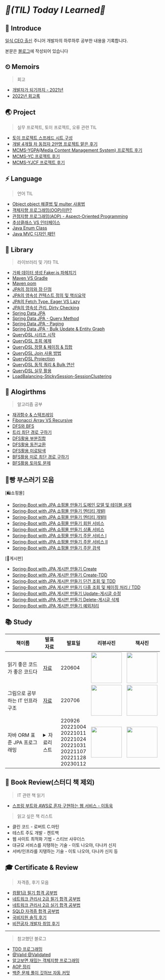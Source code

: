 # _📌(TIL) Today I Learned📌_

## 📣 Introduce
[일식 CEO 출신](https://binco.tistory.com/entry/%EC%9D%BC%EC%8B%9DCEO%EC%B6%9C%EC%8B%A0-%EC%A3%BC%EB%8B%88%EC%96%B4%EA%B0%9C%EB%B0%9C%EC%9E%90-2021%EB%85%84-%ED%9A%8C%EA%B3%A0%EB%A1%9D?category=1019933) 주니어 개발자의 하루하루 공부한 내용을 기록합니다.

 본문은 [블로그](https://binco.tistory.com)에 작성되어 있습니다
 
## ⏲ Memoirs
> 회고
* [개발자가 되기까지 - 2021년](https://binco.tistory.com/entry/%EC%9D%BC%EC%8B%9DCEO%EC%B6%9C%EC%8B%A0-%EC%A3%BC%EB%8B%88%EC%96%B4%EA%B0%9C%EB%B0%9C%EC%9E%90-2021%EB%85%84-%ED%9A%8C%EA%B3%A0%EB%A1%9D?category=1019933)<br>
* [2022년 회고록](https://binco.tistory.com/entry/%EC%9D%BC%EC%8B%9D-CEO-%EC%B6%9C%EC%8B%A0-%EC%A3%BC%EB%8B%88%EC%96%B4-%EA%B0%9C%EB%B0%9C%EC%9E%90-2022%EB%85%84-%ED%9A%8C%EA%B3%A0%EB%A1%9D?category=1019933)
 
## 🌏 Project
> 실무 프로젝트, 토이 프로젝트, 오류 관련 TIL
* [토이 프로젝트 스프레드 시트 구성](https://docs.google.com/spreadsheets/d/1HDfa2c6yjC1WQRUA2B5nOFZ89rwETPDK0mqIpw1sPE8/edit#gid=0)
* [개발 4개월 차 동접자 2만명 프로젝트 맡은 후기](https://binco.tistory.com/entry/%EC%8B%A0%EC%9E%85%EA%B0%9C%EB%B0%9C%EC%9E%90-%EB%8F%99%EC%8B%9C%EC%A0%91%EC%86%8D%EC%9E%90-2%EB%A7%8C%EB%AA%85-%ED%94%84%EB%A1%9C%EC%A0%9D%ED%8A%B8%EA%B2%BD%ED%97%98)
* [MCMS-YGPA(Media Content Management System) 프로젝트 후기](https://binco.tistory.com/entry/MCSM-%ED%94%84%EB%A1%9C%EC%A0%9D%ED%8A%B8-%ED%9B%84%EA%B8%B0)
* [MCMS-YC 프로젝트 후기](https://binco.tistory.com/entry/MCMS-YC-%ED%94%84%EB%A1%9C%EC%A0%9D%ED%8A%B8-%ED%9B%84%EA%B8%B0)
* [MCMS-YJCF 프로젝트 후기](https://binco.tistory.com/entry/MCMS-YJCF-%ED%94%84%EB%A1%9C%EC%A0%9D%ED%8A%B8%ED%9B%84%EA%B8%B0)

## ⚡ Language
> 언어 TIL
* [Object object 해결법 및 multer 사용법](https://binco.tistory.com/entry/Javascript-Object-object-%ED%95%B4%EA%B2%B0%EB%B2%95)
* [객체지향 프로그래밍(OOP)이란?](https://binco.tistory.com/entry/%EA%B0%9D%EC%B2%B4%EC%A7%80%ED%96%A5-%ED%94%84%EB%A1%9C%EA%B7%B8%EB%9E%98%EB%B0%8D%EC%9D%B4%EB%9E%80-OOP#%EA%B0%9D%EC%B2%B4-%EC%A7%80%ED%96%A5-%ED%94%84%EB%A1%9C%EA%B7%B8%EB%9E%98%EB%B0%8Doop%EC%9D%B4%EB%9E%80?)
* [관점지향 프로그래밍(AOP) - Aspect-Oriented Programming](https://binco.tistory.com/entry/AOPAspect-Oriented-Programming-%ED%8C%8C%ED%97%A4%EC%B9%98%EA%B8%B0)
* [추상클래스 VS 인터페이스](https://binco.tistory.com/entry/Java-%EC%B6%94%EC%83%81%ED%81%B4%EB%9E%98%EC%8A%A4-%EC%9D%B8%ED%84%B0%ED%8E%98%EC%9D%B4%EC%8A%A4)
* [Java Enum Class](https://binco.tistory.com/entry/Java-Enum-%ED%81%B4%EB%9E%98%EC%8A%A4)
* [Java MVC 디자인 패턴](https://binco.tistory.com/entry/Java-MVC%ED%8C%A8%ED%84%B4-%EB%B0%94%EB%A1%9C%EC%95%8C%EA%B8%B0)


## 📒 Library
> 라이브러리 및 기타 TIL
* [가짜 데이터 생성 Faker.js 파헤치기](https://binco.tistory.com/entry/%EA%B0%80%EC%A7%9C%EB%8D%B0%EC%9D%B4%ED%84%B0%EC%83%9D%EC%84%B1-Fakerjs-%ED%8C%8C%ED%97%A4%EC%B9%98%EA%B8%B0)
* [Maven VS Gradle](https://binco.tistory.com/entry/Maven-VS-Gradle)
* [Maven pom](https://binco.tistory.com/entry/Maven-pomxml-%EC%84%A4%EC%A0%95-%EB%9C%AF%EC%96%B4%EB%B3%B4%EA%B8%B0)
* [JPA의 정의와 장·단점](https://binco.tistory.com/entry/JPA%EC%A0%95%EC%9D%98-%EC%9E%A5%C2%B7%EB%8B%A8%EC%A0%90)
* [JPA의 영속성 컨텍스트 정의 및 핵심요약](https://binco.tistory.com/entry/JPA-%EC%98%81%EC%86%8D%EC%84%B1%EC%BB%A8%ED%85%8D%EC%8A%A4%ED%8A%B8-%EC%A0%95%EC%9D%98-%ED%95%B5%EC%8B%AC%EC%9A%94%EC%95%BD)
* [JPA의 Fetch Type. Eager VS Lazy](https://binco.tistory.com/entry/JPA-EagerLoading-VS-LazyLoading)
* [JPA의 영속성 관리. Dirty Checking](https://binco.tistory.com/entry/JPA-%EC%98%81%EC%86%8D%EC%84%B1%EA%B4%80%EB%A6%AC-DirtyCheckingMerge)
* [Spring Data JPA](https://binco.tistory.com/entry/SpringDataJPA-%EA%B8%B0%EC%A1%B4JPA-%EC%B0%A8%EC%9D%B4%EC%A0%90-%EC%82%AC%EC%9A%A9%EB%B2%95?category=1036292)
* [Spring Data JPA - Query Method](https://binco.tistory.com/entry/Spring-Data-JPA-%EC%BF%BC%EB%A6%AC%EB%A9%94%EC%84%9C%EB%93%9C)
* [Spring Data JPA - Paging](https://binco.tistory.com/entry/SpringData-PA-%ED%8E%98%EC%9D%B4%EC%A7%95)
* [Spring Data JPA - Bulk Update & Entity Graph](https://binco.tistory.com/entry/SpringDataJPA-BulkUpdate-EntityGraph)
* [QueryDSL 시리즈 시작](https://binco.tistory.com/entry/QueryDSL-%EC%A0%81%EC%9A%A9-%EC%98%88%EC%A0%9C%EC%8B%9C%EB%A6%AC%EC%A6%88)
* [QueryDSL 조회 예제](https://binco.tistory.com/entry/QueryDSL-%EC%A1%B0%ED%9A%8C-%EC%98%88%EC%A0%9C)
* [QueryDSL 정렬 & 페이징 & 집합](https://binco.tistory.com/entry/QueryDSL-%EC%A0%95%EB%A0%AC%EA%B3%BC-%ED%8E%98%EC%9D%B4%EC%A7%95%EC%B2%98%EB%A6%AC-%EC%A7%91%ED%95%A9)
* [QueryDSL Join 사용 방법](https://binco.tistory.com/entry/QueryDSL-%EC%A1%B0%EC%9D%B8-%EC%82%AC%EC%9A%A9%EB%B0%A9%EB%B2%95)
* [QueryDSL Projection](https://binco.tistory.com/entry/QueryDSL-Projection)
* [QueryDSL 동적 쿼리 & Bulk 연산](https://binco.tistory.com/entry/QueryDSL-%EB%8F%99%EC%A0%81%EC%BF%BC%EB%A6%AC-Bulk%EC%97%B0%EC%82%B0)
* [QueryDSL 실무 활용](https://binco.tistory.com/entry/QueryDSL-%EC%8B%A4%EB%AC%B4%ED%99%9C%EC%9A%A9)
* [LoadBalancing-StickySession-SessionClustering](https://binco.tistory.com/entry/LoadBalancing-StickySession-SessionClustering)


## 💯 Alogirthms
> 알고리즘 공부
* [재귀함수 & 스택프레임](https://binco.tistory.com/entry/%EC%9E%AC%EA%B7%80%ED%95%A8%EC%88%98-%EC%8A%A4%ED%83%9D%ED%94%84%EB%A0%88%EC%9E%84)
* [Fibonacci Array VS Recursive](https://binco.tistory.com/entry/Java-%ED%94%BC%EB%B3%B4%EB%82%98%EC%B9%98Fibonacci%EC%88%98%EC%97%B4-%EC%A0%9C%EB%8C%80%EB%A1%9C%ED%92%80%EA%B8%B0)
* [DFS와 BFS](https://binco.tistory.com/entry/Java-%EC%95%8C%EA%B3%A0%EB%A6%AC%EC%A6%98-DFS%EC%99%80BFS-%EC%99%84%EB%B2%BD%EC%A0%95%EB%A6%AC)
* [트리 최단 경로 구하기](https://binco.tistory.com/entry/DFSBFS%ED%99%9C%EC%9A%A9-Tree%EB%A7%90%EB%8B%A8%EB%85%B8%EB%93%9C%EA%B9%8C%EC%A7%80-%EA%B0%80%EC%9E%A5%EC%A7%A7%EC%9D%80%EA%B2%BD%EB%A1%9C%EA%B5%AC%ED%95%98%EA%B8%B0)
* [DFS활용 부분집합](https://binco.tistory.com/entry/DFS%ED%99%9C%EC%9A%A9-%EB%B6%80%EB%B6%84%EC%A7%91%ED%95%A9-%EA%B4%80%EB%A0%A8%EB%AC%B8%EC%A0%9C%EB%AA%A8%EC%9D%8C)
* [DFS활용 동전교환](https://binco.tistory.com/entry/DFS-%ED%99%9C%EC%9A%A9%EB%AC%B8%EC%A0%9C-%EB%8F%99%EC%A0%84%EA%B5%90%ED%99%98)
* [DFS활용 미로탐색](https://binco.tistory.com/entry/Java-%EC%95%8C%EA%B3%A0%EB%A6%AC%EC%A6%98-DFS-%EB%AF%B8%EB%A1%9C%ED%83%90%EC%83%89)
* [BFS활용 미로 최단 경로 구하기](https://binco.tistory.com/entry/Java-%EC%95%8C%EA%B3%A0%EB%A6%AC%EC%A6%98-BFS-%EB%AF%B8%EB%A1%9C%EC%B5%9C%EB%8B%A8%EA%B2%BD%EB%A1%9C)
* [BFS활용 토마토 문제](https://binco.tistory.com/entry/Java-%EC%95%8C%EA%B3%A0%EB%A6%AC%EC%A6%98-BFS-%ED%86%A0%EB%A7%88%ED%86%A0-%EB%AC%B8%EC%A0%9C%ED%92%80%EC%9D%B4)




## 🍞빵 부스러기 모음
[🛍쇼핑몰] <br>

* [Spring-Boot with JPA 쇼핑몰 만들기 도메인 모델 및 테이블 설계](https://binco.tistory.com/entry/SpringBoot-JPA-%EC%87%BC%ED%95%91%EB%AA%B0-%EB%8F%84%EB%A9%94%EC%9D%B8%ED%85%8C%EC%9D%B4%EB%B8%94-%EC%84%A4%EA%B3%84)
* [Spring-Boot with JPA 쇼핑몰 만들기 엔티티 개발I](https://binco.tistory.com/entry/SpringBoot-JPA-%EC%87%BC%ED%95%91%EB%AA%B0-%EC%97%94%ED%8B%B0%ED%8B%B0%EA%B0%9C%EB%B0%9C%E2%85%A0)
* [Spring-Boot with JPA 쇼핑몰 만들기 엔티티 개발II](https://binco.tistory.com/entry/SpringBoot-JPA-%EC%87%BC%ED%95%91%EB%AA%B0-%EC%97%94%ED%8B%B0%ED%8B%B0%EA%B0%9C%EB%B0%9C%E2%85%A1)
* [Spring-Boot with JPA 쇼핑몰 만들기 회원 서비스](https://binco.tistory.com/entry/SpringBoot-JPA-%EC%87%BC%ED%95%91%EB%AA%B0-%ED%9A%8C%EC%9B%90%EC%84%9C%EB%B9%84%EC%8A%A4-%EA%B0%9C%EB%B0%9C)
* [Spring-Boot with JPA 쇼핑몰 만들기 상품 서비스](https://binco.tistory.com/entry/SpringBoot-JPA-%EC%87%BC%ED%95%91%EB%AA%B0-%EC%83%81%ED%92%88%EC%84%9C%EB%B9%84%EC%8A%A4-%EA%B0%9C%EB%B0%9C)
* [Spring-Boot with JPA 쇼핑몰 만들기 주문 서비스 I](https://binco.tistory.com/entry/SpringBoot-JPA-%EC%87%BC%ED%95%91%EB%AA%B0-%EC%A3%BC%EB%AC%B8%EC%84%9C%EB%B9%84%EC%8A%A4I)
* [Spring-Boot with JPA 쇼핑몰 만들기 주문 서비스 II](https://binco.tistory.com/entry/SpringBoot-JPA-%EC%87%BC%ED%95%91%EB%AA%B0-%EC%A3%BC%EB%AC%B8%EC%84%9C%EB%B9%84%EC%8A%A4II)
* [Spring-Boot with JPA 쇼핑몰 만들기 주문 검색](https://binco.tistory.com/entry/SpringBoot-JPA-%EC%87%BC%ED%95%91%EB%AA%B0-%EC%A3%BC%EB%AC%B8%EA%B2%80%EC%83%89)

[📝게시판] <br>

* [Spring-Boot with JPA 게시판 만들기 Create](https://binco.tistory.com/entry/SpringBoot-JPA-%EA%B2%8C%EC%8B%9C%ED%8C%90-CRUD-%EA%B5%AC%ED%98%84Create)
* [Spring-Boot with JPA 게시판 만들기 Create-TDD](https://binco.tistory.com/entry/SpringBoot-JPA-%EA%B2%8C%EC%8B%9C%ED%8C%90-CRUD-%EA%B5%AC%ED%98%84Create-TDD)
* [Spring-Boot with JPA 게시판 만들기 단건 조회 및 TDD](https://binco.tistory.com/entry/SpringBoot-JPA-%EA%B2%8C%EC%8B%9C%ED%8C%90-CRUD-%EA%B5%AC%ED%98%84Read)
* [Spring-Boot with JPA 게시판 만들기 다중 조회 및 페이징 처리 / TDD](https://binco.tistory.com/entry/SpringBoot-JPA-%EA%B2%8C%EC%8B%9C%ED%8C%90-CRUD-%EA%B5%AC%ED%98%84%EB%8B%A4%EC%A4%91%EC%A1%B0%ED%9A%8CPagingTDD)
* [Spring-Boot with JPA 게시판 만들기 Update-게시글 수정](https://binco.tistory.com/entry/SpringBoot-JPA-%EA%B2%8C%EC%8B%9C%ED%8C%90-CRUD-%EA%B5%AC%ED%98%84-%EA%B2%8C%EC%8B%9C%EA%B8%80-%EC%88%98%EC%A0%95)
* [Spring-Boot with JPA 게시판 만들기 Delete-게시글 삭제](https://binco.tistory.com/entry/SpringBoot-JPA-%EA%B2%8C%EC%8B%9C%ED%8C%90-CRUD-%EA%B5%AC%ED%98%84Delete-TDD)
* [Spring-Boot with JPA 게시판 만들기 예외처리](https://binco.tistory.com/entry/SpringBoot-JPA-%EA%B2%8C%EC%8B%9C%ED%8C%90-CRUD-%EA%B5%AC%ED%98%84%EC%98%88%EC%99%B8%EC%B2%98%EB%A6%AC)

## 📚 Study
| 책이름                                       | 발표 자료                  | 발표일 | 리뷰사진                        | 책사진 |
| ------------------------------------------- | ------------------------  | ------ | ----------------------------- | ------------------------ |
| 읽기 좋은 코드가 좋은 코드다 | [자료](https://binco.tistory.com/entry/%EC%9D%BD%EA%B8%B0%EC%A2%8B%EC%9D%80%EC%BD%94%EB%93%9C%EA%B0%80-%EC%A2%8B%EC%9D%80%EC%BD%94%EB%93%9C%EB%8B%A4-%EC%B1%85%EB%A6%AC%EB%B7%B0) | 220604 | <img src="https://user-images.githubusercontent.com/77534863/174533041-e32b3422-bab7-470f-9d84-65f0c237c29a.jpg" width="100" height="100"/> | <img src="https://img1.daumcdn.net/thumb/R1280x0/?scode=mtistory2&fname=https%3A%2F%2Fblog.kakaocdn.net%2Fdn%2FcFA8uq%2FbtrFGPS4GKu%2Fjiwaj4QOF0GufofC9M5f01%2Fimg.png" width="100" height="100"/>
| 그림으로 공부하는 IT 인프라 구조 | [자료](https://doosicee.tistory.com/entry/%EA%B7%B8%EB%A6%BC%EC%9C%BC%EB%A1%9C-%EA%B3%B5%EB%B6%80%ED%95%98%EB%8A%94-IT-%EC%9D%B8%ED%94%84%EB%9D%BC-%EA%B5%AC%EC%A1%B0%EC%A0%95%EB%A6%AC?category=1065345)  | 220706 | <img src="https://ifh.cc/g/R8J6XN.jpg" width="100" height="100"/> | <img src="https://blog.kakaocdn.net/dn/bCcUAH/btrFf3bvipV/mMJNgegZWuwVCv4oAW6B80/img.png" width="100" height="100"/> | <img src="https://blog.kakaocdn.net/dn/bCcUAH/btrFf3bvipV/mMJNgegZWuwVCv4oAW6B80/img.png" width="100" height="100"/>
| 자바 ORM 표준 JPA 프로그래밍 | <details><summary> 자료리스트</summary><div markdown="1">* [JPA란?](https://binco.tistory.com/entry/%EC%9E%90%EB%B0%94-ORM-%ED%91%9C%EC%A4%80-JPA-%ED%94%84%EB%A1%9C%EA%B7%B8%EB%9E%98%EB%B0%8D-JPA%EB%9E%80)<br> * [AOP](https://binco.tistory.com/entry/AOPAspect-Oriented-Programming-%ED%8C%8C%ED%97%A4%EC%B9%98%EA%B8%B0?category=1016668)<br> * [Entity 매핑](https://binco.tistory.com/entry/%EC%9E%90%EB%B0%94ORM%ED%91%9C%EC%A4%80-JPA-%ED%94%84%EB%A1%9C%EA%B7%B8%EB%9E%98%EB%B0%8D-%EC%97%94%ED%8B%B0%ED%8B%B0-%EB%A7%A4%ED%95%91)<br> * [연관관계 매핑](https://binco.tistory.com/entry/%EC%9E%90%EB%B0%94ORM%ED%91%9C%EC%A4%80-JPA-%ED%94%84%EB%A1%9C%EA%B7%B8%EB%9E%98%EB%B0%8D-%EC%97%B0%EA%B4%80%EA%B4%80%EA%B3%84-%EB%A7%A4%ED%95%91)<br> * [다양한 연관관계](https://binco.tistory.com/entry/%EC%9E%90%EB%B0%94ORM%ED%91%9C%EC%A4%80JPA%ED%94%84%EB%A1%9C%EA%B7%B8%EB%9E%98%EB%B0%8D-%EB%8B%A4%EC%96%91%ED%95%9C%EC%97%B0%EA%B4%80%EA%B4%80%EA%B3%84)<br> * [고급 매핑](https://binco.tistory.com/entry/%EC%9E%90%EB%B0%94ORM%ED%91%9C%EC%A4%80JPA%ED%94%84%EB%A1%9C%EA%B7%B8%EB%9E%98%EB%B0%8D-%EA%B3%A0%EA%B8%89%EB%A7%A4%ED%95%91)<br> * [프록시와 연관관계](https://binco.tistory.com/entry/%EC%9E%90%EB%B0%94ORM%ED%91%9C%EC%A4%80JPA%ED%94%84%EB%A1%9C%EA%B7%B8%EB%9E%98%EB%B0%8D-%ED%94%84%EB%A1%9D%EC%8B%9C%EC%99%80%EC%97%B0%EA%B4%80%EA%B4%80%EA%B3%84)<br> * [값 타입](https://binco.tistory.com/entry/%EC%9E%90%EB%B0%94-ORM-%ED%91%9C%EC%A4%80-JPA-%ED%94%84%EB%A1%9C%EA%B7%B8%EB%9E%98%EB%B0%8D-%EA%B0%92%ED%83%80%EC%9E%85)</div></details> | 220926<br>20221004<br>20221011<br>20221024<br>20221031<br>20221107<br> 20221128 <br> 20230112  | <img src="https://user-images.githubusercontent.com/77534863/192191930-47989744-f9e1-49ad-ba6f-47d7fd047671.png" width="100" height="100"/> | <img src="https://user-images.githubusercontent.com/77534863/192174928-55b0a1df-1748-40ef-9a5e-660091f8006f.png" width="100" height="100"/> | |  |


## 📘 Book Review(스터디 책 제외)
> IT 관련 책 읽기
* [스프링 부트와 AWS로 혼자 구현하는 웹 서비스 - 이동욱](https://binco.tistory.com/entry/%ED%96%A5%EB%A1%9C-%EC%8A%A4%ED%94%84%EB%A7%81%EB%B6%80%ED%8A%B8%EC%99%80AWS%EB%A1%9C%ED%98%BC%EC%9E%90%EA%B5%AC%ED%98%84%ED%95%98%EB%8A%94%EC%9B%B9%EC%84%9C%EB%B9%84%EC%8A%A4)

> 읽고 싶은 책 리스트
* 클린 코드 - 로버트 C.마틴 
* 테스트 주도 개발 - 켄트백 
* 웹 사이트 최적화 기법 - 스티브 사우더스
* 대규모 서비스를 지탱하는 기술 - 이토 나오야, 다나카 신지
* 서버/인프라를 지탱하는 기술 - 이토 나오야, 다나카 신지 등


## 🎓 Certificate & Review
> 자격증, 후기 모음
* [컴활1급 필기 합격 공부법](https://binco.tistory.com/entry/%EC%BB%B4%ED%99%9C1%EA%B8%89%ED%95%84%EA%B8%B0-%ED%95%A9%EA%B2%A9-%EB%8B%A8%EA%B8%B0%EA%B0%84%EA%B3%B5%EB%B6%80%EB%B2%95-%ED%9B%84%EA%B8%B0)
* [네트워크 관리사 2급 필기 합격 공부법](https://binco.tistory.com/entry/%EB%84%A4%ED%8A%B8%EC%9B%8C%ED%81%AC%EA%B4%80%EB%A6%AC%EC%82%AC-2%EA%B8%89%ED%95%84%EA%B8%B0-%EB%8B%A8%EA%B8%B0%EA%B0%843%EC%9D%BC-%ED%95%A9%EA%B2%A9%ED%9B%84%EA%B8%B0)
* [네트워크 관리사 2급 실기 합격 공부법](https://binco.tistory.com/entry/%EB%84%A4%ED%8A%B8%EC%9B%8C%ED%81%AC%EA%B4%80%EB%A6%AC%EC%82%AC2%EA%B8%89-%EC%8B%A4%EA%B8%B0-%EB%8B%A8%EA%B8%B0%EA%B0%8435%EC%9D%BC-%ED%95%A9%EA%B2%A9%ED%9B%84%EA%B8%B0)
* [SQLD 자격증 합격 공부법](https://binco.tistory.com/entry/SQLD-%EC%9E%90%EA%B2%A9%EC%A6%9D-%EB%B9%84%EC%A0%84%EA%B3%B5%EC%9E%90-%ED%95%A9%EA%B2%A9-%ED%9B%84%EA%B8%B0)
* [국비지원 솔직 후기](https://binco.tistory.com/entry/JAVA-%EA%B5%AD%EB%B9%84%EC%A7%80%EC%9B%90-%EB%B9%84%EC%A0%84%EA%B3%B5%EC%9E%90-%EC%86%94%EC%A7%81-%ED%9B%84%EA%B8%B0)
* [비전공자 개발자 취업 후기](https://binco.tistory.com/entry/JAVA-%EA%B0%9C%EB%B0%9C%EC%9E%90-%EC%B7%A8%EC%97%85-%EC%A4%80%EB%B9%84-%EA%B5%AD%EB%B9%84%EC%A7%80%EC%9B%90)


***
> 참고했던 블로그
* [TDD 프로그래밍](https://mangkyu.tistory.com/182)
* [@Valid @Validated](https://mangkyu.tistory.com/174?category=761302)
* [알고보면 재밌는 객체지향 프로그래밍](https://evan-moon.github.io/2019/08/24/what-is-object-oriented-programming/)
* [AOP 정리](https://jojoldu.tistory.com/72)
* [백준 문제 풀이 깃허브 자동 커밋](https://velog.io/@flaxinger/%EB%B0%B1%EC%A4%80%ED%97%88%EB%B8%8C-%EC%82%AC%EC%9A%A9-%EB%B0%A9%EB%B2%95)

